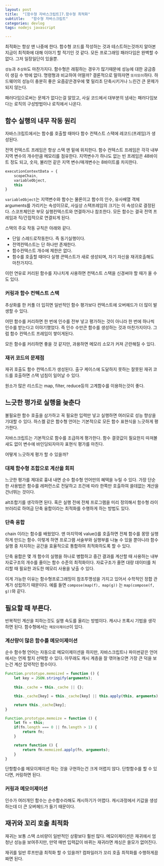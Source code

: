```yaml
---
layout: post
title:  "[함수형 자바스크립트]7.함수형 최적화"
subtitle:   "함수형 자바스크립트"
categories: devlog
tags: nodejs javascript

---
```


최적화는 항상 맨 나중에 한다. 함수형 코드를 작성하는 것과 테스트하는것까지 알아본 지금이 최적화에 대해 이야기 할 적기인 것 같다. 모든 프로그래밍 패러다임은 완벽할 수 없다. 그저 일장일단이 있을뿐. 

`성능`과 `추상화`도 마찬가지다. 함수형은 래핑하는 경우가 많기때문에 성능에 대한 궁금증이 생길 수 밖에 없다. 명령형과 비교하여 어떨까? 결론적으로 말하자면 `또이또이`하다. 하드웨어의 성능이 충분히 좋은 요즘같은경우에 몇 밀리초 단축시키거나 느린건 큰 문제가 되지 않는다.

패러다임으로써는 문제가 없다는걸 알았고, 사실 코드에서 대부분의 냄새는 패러다임보다는 로직의 구성방법이나 로직에서 나온다. 

## 함수 실행의 내무 작동 원리

자바스크립트에서는 함수를 호출할 때마다 함수 컨텍스트 스택에 레코드(프레임)가 생성된다.

전역 컨텍스트 프레임은 항상 스택 맨 밑에 위치한다. 함수 컨텍스트 프레임은 각각 내부 지역 변수의 개수만큼 메모리를 점유한다. 지역변수가 하나도 없는 빈 프레임은 48바이트 정도 되고, 숫자, 불리언 같은 지역 변수/매개변수는 8바이트를 차지한다. 

```js
executionContextData = {
    scopeChain,
    variableObject,
    this
}
```

`variableObject`는 지역변수와 함수는 물론이고 함수의 인수, 유사배열 객체 arguments를 가리키는 속성이므로, 사실상 스택프레임의 크기는 이 속성으로 결정된다. 스코프체인은 부모 실행컨텍스트와 연결하거나 참조한다. 모든 함수는 결국 전역 프레임과 직/간접적으로 연결되게 된다.

스택의 주요 작동 규칙은 아래와 같다.

- 단일 스레드로작동한다. 즉 동기실행이다.
- 전역컨텍스트는 단 하나만 존재한다.
- 함수컨텍스트 개수에 제한은 없다.
- 함수를 호출할 때마다 실행 콘텍스트가 새로 생성되며, 자기 자신을 재귀호출해도 마찬가지다.

이런 연유로 커리된 함수를 지나치게 사용하면 컨텍스트 스택을 신경써야 할 때가 올 수도 있다.

### 커링과 함수 컨텍스트 스택

추상화를 한 커풀 더 입히면 일반적인 함수 평가보다 컨텍스트에 오버헤드가 더 많이 발생할 수 있다.

어떤 함수를 커리하면 한 번에 인수를 전부 넣고 평가하는 것이 아니라 한 번에 하나씩 인수를 받는다고 이야기했었다. 즉 인수 수만큰 함수를 생성하는 것과 마찬가지이다. 그럼 함수 컨텍스트 프레임이 쌓이게된다.

모든 함수를 커리하면 좋을 것 같지만, 과용하면 메모리 소모가 커져 곤란해질 수 있다.

### 재귀 코드의 문제점

재귀 호출도 함수 컨텍스트가 생성된다. 출구 케이스에 도달하지 못하는 잘못된 재귀 코드를 호출하면 스택 넘침이 일어날 수 있다.

원소가 많은 리스트는 map, filter, reduce등의 고계함수를 이용하는것이 좋다.

## 느긋한 평가로 실행을 늦춘다

불필요한 함수 호출을 삼가하고 꼭 필요한 입력만 넣고 실행하면 여러모로 성능 향상을 기대할 수 있다. 하스켈 같은 함수형 언어는 기본적으로 모든 함수 표현식을 느긋하게 평가한다.

자바스크립트는 기본적으로 함수를 조급하게 평가한다. 함수 결괏값이 필요한지 따져볼 새도 없이 변수에 바인딩되자마자 표현식 평가를 마친다.

어떻게 느긋하게 평가 할 수 있을까?

### 대체 함수형 조합으로 계산을 회피

느긋한 평가를 제대로 흉내 내면 순수 함수형 언어만의 혜택을 누릴 수 있다. 가장 단순한 사용법은 함수를 레퍼런스로 전달하고 조건에 따라 한쪽만 호출하여 쓸데없는 계산을 건너뛰는 것이다.

alt조합기를 생각하면 된다. 혹은 실행 전에 전체 프로그램을 미리 정의해서 함수형 라이브러리로 하여금 단축 융합이라는 최적화를 수행하게 하는 방법도 있다.

### 단축 융합

chain 이라는 함수를 배웠었다. 맨 마지막에 value()를 호출하면 전체 함수를 몽땅 실행하게 만드는 함수. 이렇게 하면 프로그램 서술부와 실행부를 나눌 수 있을 뿐아니라 함수 실행 중 차지하는 공간을 효율적으로 통합하여 최적화하도록 할 수 있다.

단축 융합은 몇 개 함수의 실행을 하나로 병합하고 중간 결과를 계산할 때 사용하는 내부 자료구조의 개수를 줄이는 함수 수준의 최적화이다. 자료구조가 줄면 대량 데이터를 처리할 때 필요한 과도한 메모리 사용을 낮출 수 있다.

이게 가능한 이유는 함수형프로그래밍이 참조투명성을 가지고 있어서 수학적인 정합 관계가 성립하기 때문이다. 예를 들면 `compose(map(f), map(g))` 는 `map(compose(f, g))`와 같다.

## 필요할 때 부른다.

반복적인 계산을 피하는것도 실행 속도를 올리는 방법이다. 캐시나 프록시 기법을 생각하면 된다. 함수형에서는 `메모이제이션`이 있다.

### 계산량이 많은 함수를 메모이제이션

순수 함수형 언어는 자동으로 메모이제이션을 하지만, 자바스크립트나 파이썬같은 언어에서는 언제 할지 선택할 수 있다. 아무래도 캐시 계층을 잘 엮어놓으면 가장 큰 덕을 보는건 계산 집약적인 함수이다.

```js
Function.prototype.memoized = function () {
    let key = JSON.stringify(arguments);
    
    this._cache = this._cache || {};

    this._cache[key] = this._cache[key] || this.apply(this, arguments);

    return this._cache[key];
}

Function.prototype.memoize = function () {
    let fn = this;
    if(fn.length === 0 || fn.length > 1) {
        return fn;
    }

    return function () {
        return fn.memoized.apply(fn, arguments);
    }
}
```

단항함수를 메모이제이션 하는 것을 구현하는건 크게 어렵지 않다. 단항함수를 할 수 있다면, 커링하면 된다.

### 커링과 메모이제이션

인수가 여러개인 함수는 순수함수라해도 캐시하기가 어렵다. 캐시과정에서 키값을 생성하는데 더 큰 오버헤드가 들기 때문이다.

## 재귀와 꼬리 호출 최적화

재귀는 보통 스택 소비량이 일반적인 상황보다 훨씬 많다. 메모이제이션은 재귀에서 엄청난 성능을 보여주지만, 만약 매번 입력값이 바뀌는 재귀라면 캐싱은 쓸모가 없어진다.

재귀를 일반 루프만큼 최적화 할 수 있을까? 컴파일러가 꼬리 호출 최적화를 수행하게끔 짜면 된다.




